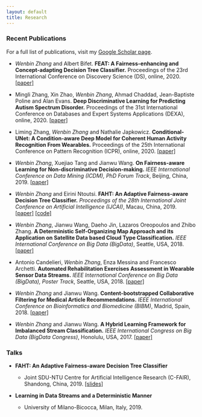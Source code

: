 ```yaml
---
layout: default
title: Research
---
```


### Recent Publications
For a full list of publications, visit my [Google Scholar page](https://scholar.google.com/citations?hl=en&user=M802p54AAAAJ).

* *Wenbin Zhang* and Albert Bifet. **FEAT: A Fairness-enhancing and Concept-adapting Decision Tree Classifier.** Proceedings of the 23rd International Conference on Discovery Science (DS), online, 2020. [[paper]](/assets/DS20.pdf)


* Mingli Zhang, Xin Zhao, *Wenbin Zhang*, Ahmad Chaddad, Jean-Baptiste Poline and Alan Evans. **Deep Discriminative Learning for Predicting Autism Spectrum Disorder.** Proceedings of the 31st International Conference on Databases and Expert Systems Applications (DEXA), online, 2020. [[paper]](/assets/DEXA20.pdf)


* Liming Zhang, *Wenbin Zhang* and Nathalie Japkowicz. **Conditional-UNet: A Condition-aware Deep Model for Coherent Human Activity Recognition From Wearables.** Proceedings of the 25th International Conference on Pattern Recognition (ICPR), online, 2020. [[paper]](/assets/ICPR20.pdf)


* *Wenbin Zhang*, Xuejiao Tang and Jianwu Wang. **On Fairness-aware Learning for Non-discriminative Decision-making.** *IEEE International Conference on Data Mining (ICDM), PhD Forum Track*, Beijing, China, 2019. [[paper]](/assets/IJCAI19.pdf)

* *Wenbin Zhang* and Eirini Ntoutsi. **FAHT: An Adaptive Fairness-aware Decision Tree Classifier.** *Proceedings of the 28th International Joint Conference on Artificial Intelligence (IJCAI)*, Macau, China, 2019. [[paper]](/assets/IJCAI19.pdf) [[code]](https://github.com/vanbanTruong/FAHT) 
 

* *Wenbin Zhang*, Jianwu Wang, Daeho Jin, Lazaros Oreopoulos and Zhibo Zhang. **A Deterministic Self-Organizing Map Approach and its Application on Satellite Data based Cloud Type Classification.** *IEEE International Conference on Big Data (BigData)*, Seattle, USA, 2018. [[paper]](/assets/BigData18.pdf)

* Antonio Candelieri, *Wenbin Zhang*, Enza Messina and Francesco Archetti. **Automated Rehabilitation Exercises Assessment in Wearable Sensor Data Streams.** *IEEE International Conference on Big Data (BigData), Poster Track*, Seattle, USA, 2018. [[paper]](/assets/BigData18P.pdf)

* *Wenbin Zhang* and Jianwu Wang. **Content-bootstrapped Collaborative Filtering for Medical Article Recommendations.** *IEEE International Conference on Bioinformatics and Biomedicine (BIBM)*, Madrid, Spain, 2018. [[paper]](/assets/BIBM18.pdf)

* *Wenbin Zhang* and Jianwu Wang. **A Hybrid Learning Framework for Imbalanced Stream Classification.** *IEEE International Congress on Big Data (BigData Congress)*, Honolulu, USA, 2017. [[paper]](/assets/BigDataCongress17.pdf)

### Talks

* **FAHT: An Adaptive Fairness-aware Decision Tree Classifier**
  * Joint SDU-NTU Centre for Artificial Intelligence Research (C-FAIR), Shandong, China, 2019. [[slides]](/assets/faht.pdf)
  
  
* **Learning in Data Streams and a Deterministic Manner**
  * University of Milano-Bicocca, Milan, Italy, 2019.



